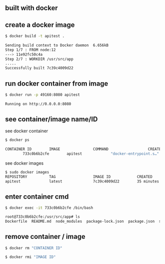## built with docker

## create a docker image
```bash
$ docker build -t apitest .
    
Sending build context to Docker daemon  6.656kB
Step 1/7 : FROM node:12
---> 11e92fc50c4a
Step 2/7 : WORKDIR /usr/src/app
.....
Successfully built 7c39c4009d22
```

## run docker container from image
```bash
$ docker run -p 49160:8080 apitest   
    
Running on http://0.0.0.0:8080
```
## see container/image name/ID
see docker container
```bash
$ docker ps
    
CONTAINER ID        IMAGE               COMMAND                  CREATED             STATUS              PORTS                     NAMES
        733c0b6b2cfe        apitest             "docker-entrypoint.s…"   6 minutes ago       Up 6 minutes        0.0.0.0:49160->8080/tcp   infallible_meitner
```   
see docker images
```bash
$ sudo docker images
REPOSITORY          TAG                 IMAGE ID            CREATED             SIZE
apitest             latest              7c39c4009d22        35 minutes ago      911MB
```

## enter container cmd
```bash
$ docker exec -it 733c0b6b2cfe /bin/bash
```
```bash    
root@733c0b6b2cfe:/usr/src/app# ls
Dockerfile  README.md  node_modules  package-lock.json  package.json  server.js
```
        
## remove container / image
```bash
$ docker rm "CONTAINER ID"
```
```bash
$ docker rmi "IMAGE ID"
```


